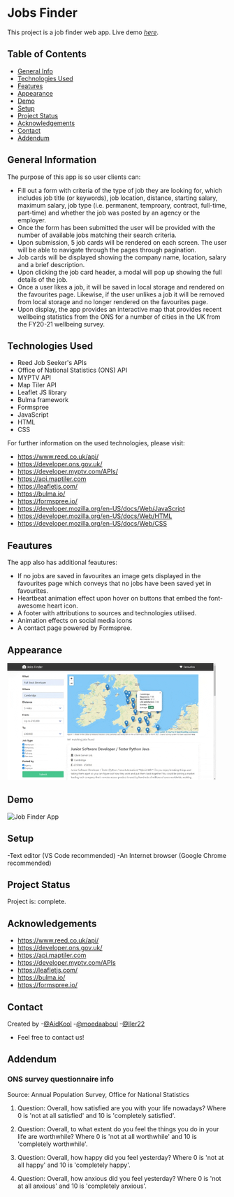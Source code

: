 # Jobs Finder

This project is a job finder web app.
Live demo [_here_](https://aidkool.github.io/jobs-finder/).

## Table of Contents

- [General Info](#general-information)
- [Technologies Used](#technologies-used)
- [Features](#features)
- [Appearance](#appearance)
- [Demo](#demo)
- [Setup](#setup)
- [Project Status](#project-status)
- [Acknowledgements](#acknowledgements)
- [Contact](#contact)
- [Addendum](#addendum)
<!-- * [License](#license) -->

## General Information

The purpose of this app is so user clients can:

- Fill out a form with criteria of the type of job they are looking for, which includes job title (or keywords), job location, distance, starting salary, maximum salary, job type (i.e. permanent, temproary, contract, full-time, part-time) and whether the job was posted by an agency or the employer.
- Once the form has been submitted the user will be provided with the number of available jobs matching their search criteria.
- Upon submission, 5 job cards will be rendered on each screen. The user will be able to navigate through the pages through pagination.
- Job cards will be displayed showing the company name, location, salary and a brief description.
- Upon clicking the job card header, a modal will pop up showing the full details of the job.
- Once a user likes a job, it will be saved in local storage and rendered on the favourites page. Likewise, if the user unlikes a job it will be removed from local storage and no longer rendered on the favourites page.
- Upon display, the app provides an interactive map that provides recent wellbeing statistics from the ONS for a number of cities in the UK from the FY20-21 wellbeing survey.

## Technologies Used

- Reed Job Seeker's APIs
- Office of National Statistics (ONS) API
- MYPTV API
- Map Tiler API
- Leaflet JS library
- Bulma framework
- Formspree
- JavaScript
- HTML
- CSS

For further information on the used technologies, please visit:

- https://www.reed.co.uk/api/
- https://developer.ons.gov.uk/
- https://developer.myptv.com/APIs/
- https://api.maptiler.com
- https://leafletjs.com/
- https://bulma.io/
- https://formspree.io/
- https://developer.mozilla.org/en-US/docs/Web/JavaScript
- https://developer.mozilla.org/en-US/docs/Web/HTML
- https://developer.mozilla.org/en-US/docs/Web/CSS

## Feautures

The app also has additional feautures:

- If no jobs are saved in favourites an image gets displayed in the favourites page which conveys that no jobs have been saved yet in favourites.
- Heartbeat animation effect upon hover on buttons that embed the font-awesome heart icon.
- A footer with attributions to sources and technologies utilised.
- Animation effects on social media icons
- A contact page powered by Formspree.

## Appearance

![Job Finder App](./media/img/job-finder.gif)

## Demo

![Job Finder App](./demo.gif)

## Setup

-Text editor (VS Code recommended)
-An Internet browser (Google Chrome recommended)

## Project Status

Project is: complete.

## Acknowledgements

- https://www.reed.co.uk/api/
- https://developer.ons.gov.uk/
- https://api.maptiler.com
- https://developer.myptv.com/APIs
- https://leafletjs.com/
- https://bulma.io/
- https://formspree.io/

## Contact

Created by -[@AidKool](https://github.com/AidKool) -[@moedaaboul](https://github.com/moedaaboull) -[@Iler22](https://github.com/Iler22)

- Feel free to contact us!

## Addendum

### ONS survey questionnaire info

Source: Annual Population Survey, Office for National Statistics

1. Question: Overall, how satisfied are you with your life nowadays? Where 0 is 'not at all satisfied' and 10 is 'completely satisfied'.

2. Question: Overall, to what extent do you feel the things you do in your life are worthwhile? Where 0 is 'not at all worthwhile' and 10 is 'completely worthwhile'.

3. Question: Overall, how happy did you feel yesterday? Where 0 is 'not at all happy' and 10 is 'completely happy'.

4. Question: Overall, how anxious did you feel yesterday? Where 0 is 'not at all anxious' and 10 is 'completely anxious'.
